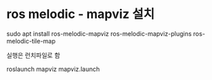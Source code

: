 # ros melodic - mapviz 설치

sudo apt install ros-melodic-mapviz ros-melodic-mapviz-plugins ros-melodic-tile-map


실행은 런치파일로 함

roslaunch mapviz mapviz.launch 

